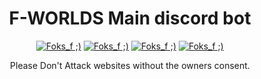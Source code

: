 <h1 align="center">F-WORLDS Main discord bot</h1>

<p align="center">
<a href="#"><img alt="Foks_f ;)" src="https://img.shields.io/github/last-commit/Foksif/F-WORLDS_Main_bot--python-/main?color=green&style=for-the-badge"></a>
<a href="#"><img alt="Foks_f ;)" src="https://img.shields.io/badge/Author-Foks__f-ed5f00?style=for-the-badge&logo=discord"></a>
<a href="#"><img alt="Foks_f ;)" src="https://img.shields.io/github/license/Foksif/F-WORLDS_Main_bot--python-/?color=orange&style=for-the-badge"></a>
<a href="#"><img alt="Foks_f ;)" src="https://img.shields.io/badge/Python-3-2ea44f?style=for-the-badge&logo=python"></a>
  
<p align="center">Please Don't Attack websites without the owners consent.</p>
